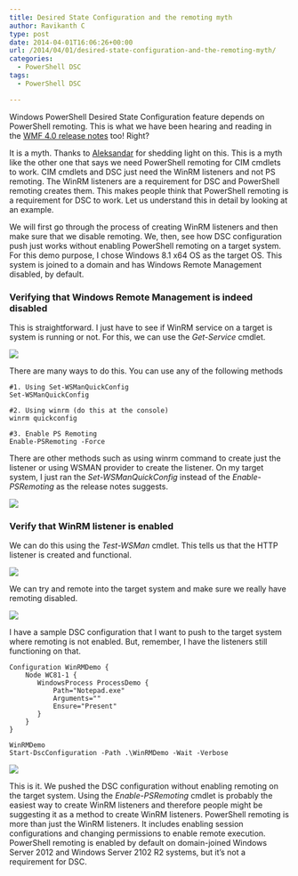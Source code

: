 ```yaml
---
title: Desired State Configuration and the remoting myth
author: Ravikanth C
type: post
date: 2014-04-01T16:06:26+00:00
url: /2014/04/01/desired-state-configuration-and-the-remoting-myth/
categories:
  - PowerShell DSC
tags:
  - PowerShell DSC

---
```

Windows PowerShell Desired State Configuration feature depends on PowerShell remoting. This is what we have been hearing and reading in the [WMF 4.0 release notes][1] too! Right?

It is a myth. Thanks to [Aleksandar][2] for shedding light on this. This is a myth like the other one that says we need PowerShell remoting for CIM cmdlets to work. CIM cmdlets and DSC just need the WinRM listeners and not PS remoting. The WinRM listeners are a requirement for DSC and PowerShell remoting creates them. This makes people think that PowerShell remoting is a requirement for DSC to work. Let us understand this in detail by looking at an example.

We will first go through the process of creating WinRM listeners and then make sure that we disable remoting. We, then, see how DSC configuration push just works without enabling PowerShell remoting on a target system. For this demo purpose, I chose Windows 8.1 x64 OS as the target OS. This system is joined to a domain and has Windows Remote Management disabled, by default.

### Verifying that Windows Remote Management is indeed disabled

This is straightforward. I just have to see if WinRM service on a target is system is running or not. For this, we can use the _Get-Service_ cmdlet.

![](/images/winrm1.png)

There are many ways to do this. You can use any of the following methods

```
#1. Using Set-WSManQuickConfig
Set-WSManQuickConfig

#2. Using winrm (do this at the console)
winrm quickconfig

#3. Enable PS Remoting
Enable-PSRemoting -Force
```

There are other methods such as using winrm command to create just the listener or using WSMAN provider to create the listener. On my target system, I just ran the _Set-WSManQuickConfig_ instead of the _Enable-PSRemoting_ as the release notes suggests.

![](/images/winrm2.png)

### Verify that WinRM listener is enabled

We can do this using the _Test-WSMan_ cmdlet. This tells us that the HTTP listener is created and functional.

![](/images/winrm3.png)

We can try and remote into the target system and make sure we really have remoting disabled.

![](/images/winrm61.png)

I have a sample DSC configuration that I want to push to the target system where remoting is not enabled. But, remember, I have the listeners still functioning on that.

```
Configuration WinRMDemo {
    Node WC81-1 {
       WindowsProcess ProcessDemo {
           Path="Notepad.exe"
           Arguments=""
           Ensure="Present"
       }
    }
}

WinRMDemo
Start-DscConfiguration -Path .\WinRMDemo -Wait -Verbose
```

![](/images/winrm7.png)

This is it. We pushed the DSC configuration without enabling remoting on the target system. Using the _Enable-PSRemoting_ cmdlet is probably the easiest way to create WinRM listeners and therefore people might be suggesting it as a method to create WinRM listeners. PowerShell remoting is more than just the WinRM listeners. It includes enabling session configurations and changing permissions to enable remote execution. PowerShell remoting is enabled by default on domain-joined Windows Server 2012 and Windows Server 2102 R2 systems, but it’s not a requirement for DSC.

[1]: http://www.microsoft.com/en-in/download/details.aspx?id=40855
[2]: https://twitter.com/alexandair/status/450695671180697600